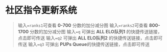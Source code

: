 # 社区指令更新系统

> 输入`=ranks1`可查看 **0-700** 分数的加分减分图
输入`=ranks2`可查看 **800-1700** 分数的加分减分图
输入`=q` 可弹出 **ALL ELO队列1** 的快捷传送链接，点击即可传送
输入`=q2` 可弹出 **ALL ELO队列2** 的快捷传送链接，点击即可传送
输入`=q3` 可弹出 **PUPs Queue**的快捷传送链接，点击即可传送


